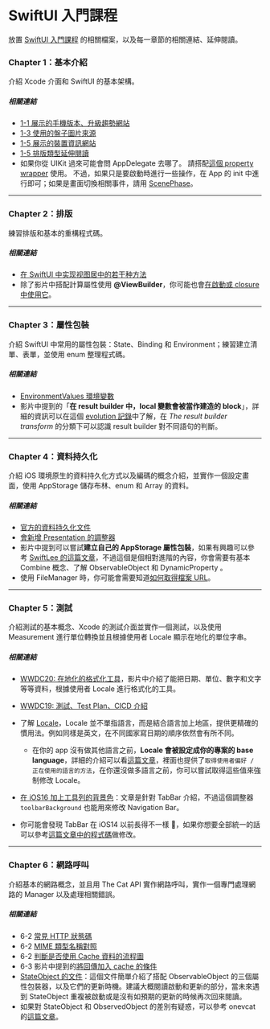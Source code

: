 # SwiftUI 入門課程
放置 [SwiftUI 入門課程](https://www.youtube.com/playlist?list=PLXM8k1EWy5khONZ9M9ytK8mMrcEOXvGsE) 的相關檔案，以及每一章節的相關連結、延伸閱讀。

### Chapter 1：基本介紹
介紹 Xcode 介面和 SwiftUI 的基本架構。

##### 相關連結
* [1-1 展示的手機版本、升級趨勢網站](https://mixpanel.com/trends)
* [1-3 使用的盤子圖片來源](https://www.flaticon.com/free-sticker/dinner_7603521)
* [1-5 展示的裝置資訊網站](https://iosref.com/res)
* [1-5 排版類型延伸閱讀](http://defagos.github.io/understanding_swiftui_layout_behaviors/)
* 如果你從 UIKit 過來可能會問 AppDelegate 去哪了。
請搭配[這個 property wrapper](https://developer.apple.com/documentation/swiftui/uiapplicationdelegateadaptor) 使用。
不過，如果只是要啟動時進行一些操作，在 App 的 init 中進行即可；如果是畫面切換相關事件，請用 [ScenePhase](https://developer.apple.com/documentation/swiftui/scenephase)。

---

### Chapter 2：排版
練習排版和基本的重構程式碼。

##### 相關連結
* [在 SwiftUI 中实现视图居中的若干种方法](https://www.fatbobman.com/posts/centering_the_View_in_SwiftUI/)
* 除了影片中搭配計算屬性使用 **@ViewBuilder**，你可能也會[在啟動或 closure 中使用它](https://swiftontap.com/viewbuilder)。

---

### Chapter 3：屬性包裝
介紹 SwiftUI 中常用的屬性包裝：State、Binding 和 Environment；練習建立清單、表單，並使用 enum 整理程式碼。

##### 相關連結
* [EnvironmentValues 環境變數](https://developer.apple.com/documentation/swiftui/environmentvalues)
* 影片中提到的「**在 result builder 中，local 變數會被當作建造的 block**」，詳細的資訊可以在這個 [evolution 記錄](https://github.com/apple/swift-evolution/blob/main/proposals/0289-result-builders.md#the-result-builder-transform)中了解，在 *The result builder transform* 的分類下可以認識 result builder 對不同語句的判斷。

---

### Chapter 4：資料持久化
介紹 iOS 環境原生的資料持久化方式以及編碼的概念介紹，並實作一個設定畫面，使用 AppStorage 儲存布林、enum 和 Array 的資料。

##### 相關連結
* [官方的資料持久化文件](https://developer.apple.com/documentation/swiftui/persistent-storage)
* [會新增 Presentation 的調整器](https://developer.apple.com/documentation/swiftui/view-presentation)
* 影片中提到可以嘗試**建立自己的 AppStorage 屬性包裝**，如果有興趣可以參考 [SwiftLee 的這篇文章](https://www.avanderlee.com/swift/appstorage-explained/
)，不過這個是個相對進階的內容，你會需要有基本 Combine 概念、了解 ObservableObject 和 DynamicProperty 。
* 使用 FileManager 時，你可能會需要知道[如何取得檔案 URL](https://chaocode.co/blog/getting-url)。

---

### Chapter 5：測試
介紹測試的基本概念、Xcode 的測試介面並實作一個測試，以及使用 Measurement 進行單位轉換並且根據使用者 Locale 顯示在地化的單位字串。

##### 相關連結
* [WWDC20: 在地化的格式化工具](https://developer.apple.com/videos/play/wwdc2020/10160/)，影片中介紹了能把日期、單位、數字和文字等等資料，根據使用者 Locale 進行格式化的工具。
* [WWDC19: 測試、Test Plan、CICD 介紹](https://developer.apple.com/wwdc19/403)
* 了解 [Locale](https://developer.apple.com/documentation/foundation/locale)，Locale 並不單指語言，而是結合語言加上地區，提供更精確的慣用法。例如同樣是英文，在不同國家寫日期的順序依然會有所不同。
    - 在你的 app 沒有做其他語言之前，**Locale 會被設定成你的專案的 base language**，詳細的介紹可以看[這篇文章](https://medium.com/swlh/know-your-language-locale-in-swift-beae4fcc5174)，裡面也提供了`取得使用者偏好 / 正在使用的語言的方法`，在你還沒做多語言之前，你可以嘗試取得這些值來強制修改 Locale。
  
* [在 iOS16 加上工具列的背景色](https://sarunw.com/posts/swiftui-tabview-color/)：文章是針對 TabBar 介紹，不過這個調整器 `toolbarBackground` 也能用來修改 Navigation Bar。
* 你可能會發現 TabBar 在 iOS14 以前長得不一樣 🥲，如果你想要全部統一的話可以參考[這篇文章中的程式碼](https://blog.personal-factory.com/2021/12/29/ios15-transparent-navigationbar-and-tabbar-by-default/)做修改。

---

### Chapter 6：網路呼叫
介紹基本的網路概念，並且用 The Cat API 實作網路呼叫，實作一個專門處理網路的 Manager 以及處理相關錯誤。

##### 相關連結
* 6-2 [常見 HTTP 狀態碼](https://developer.mozilla.org/zh-TW/docs/Web/HTTP/Status)
* 6-2 [MIME 類型名稱對照](https://www.iana.org/assignments/media-types/media-types.xhtml)
* 6-2 [判斷是否使用 Cache 資料的流程圖](https://developer.apple.com/documentation/foundation/nsurlrequest/cachepolicy/useprotocolcachepolicy)
* 6-3 影片中提到的[將回傳加入 cache 的條件](https://developer.apple.com/documentation/foundation/urlsessiondatadelegate/1411612-urlsession)
* [StateObject 的文件](https://developer.apple.com/documentation/swiftui/stateobject)：這個文件簡單介紹了搭配 ObservableObject 的三個屬性包裝器，以及它們的更新時機。建議大概閱讀啟動和更新的部分，當未來遇到 StateObject 重複被啟動或是沒有如預期的更新的時候再次回來閱讀。
* 如果對 StateObject 和 ObservedObject 的差別有疑惑，可以參考 onevcat 的[這篇文章](https://onevcat.com/2020/06/stateobject/)。
